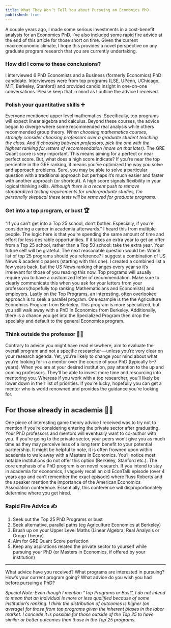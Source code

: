 ```yaml
---
title: What They Won’t Tell You about Pursuing an Economics PhD
published: true
---
```


A couple years ago, I made some serious investments in a cost-benefit analysis for an Economics PhD. I’ve also included some rapid fire advice at the end of this article for those short on time. Given the current macroeconomic climate, I hope this provides a novel perspective on any graduate program research that you are currently undertaking.

### How did I come to these conclusions?
I interviewed 6 PhD Economists and a Business (formerly Economics) PhD candidate. Interviewees were from top programs (LSE, UPenn, UChicago, MIT, Berkeley, Stanford) and provided candid insight in one-on-one conversations. Please keep that in mind as I outline the advice I received.

### Polish your quantitative skills ➕
Everyone mentioned upper level mathematics. Specifically, top programs will expect linear algebra and calculus. Beyond these courses, the advice began to diverge where some recommended real analysis while others recommended group theory.
_When choosing mathematics courses, strongly consider choosing professors over a graduate student teaching the class. And if choosing between professors, pick the one with the highest ranking for letters of recommendation (more on that later)._
The GRE Quant score is very important. This means aiming for a perfect or near perfect score. But, what does a high score indicate? If you’re near the top percentile in the GRE ranking, it means you’ve optimized the way you solve and approach problems. Sure, you may be able to solve a particular question with a traditional approach but perhaps it’s much easier and faster with another approach (or shortcut). A high score signals flexibility in your logical thinking skills.
_Although there is a recent push to remove standardized testing requirements for undergraduate studies, I’m personally skeptical these tests will be removed for graduate programs._

### Get into a top program, or bust 🏆
“If you can’t get into a Top 25 school, don’t bother. Especially, if you’re considering a career in academia afterwards.” I heard this from multiple people. The logic here is that you’re spending the same amount of time and effort for less desirable opportunities. If it takes an extra year to get an offer from a Top 25 school, rather than a Top 50 school: take the extra year. Your future self will be grateful.
The next reasonable question would be: Which list of top 25 programs should you reference? I suggest a combination of US News & academic papers (starting with this one). I created a combined list a few years back, but the US News ranking changes every year so it’s irrelevant for those of you reading this now.
Top programs will usually require you to have a customized letter of recommendation. Make sure to clearly communicate this when you ask for your letters from your professors (hopefully top ranking Mathematicians and Economists) and employers.
Lastly on the Top Programs, an interesting, often overlooked approach is to seek a parallel program. One example is the the Agriculture Economics Program from Berkeley. This program is more specialized, but you still walk away with a PhD in Economics from Berkeley. Additionally, there is a chance you get into the Specialized Program then drop the specialty and default to the general Economics program.

### Think outside the professor 👩‍🏫
Contrary to advice you might have read elsewhere, aim to evaluate the overall program and not a specific researcher — unless you’re very clear on your research agenda. Yet, you’re likely to change your mind about what you’re looking for in a mentor over the course of your PhD (typically 5–7 years).
When you are at your desired institution, pay attention to the up and coming professors. They’ll be able to invest more time and resourcing into mentoring you. Whereas if you work with a top researcher, you’ll likely be lower down in their list of priorities. If you’re lucky, hopefully you can get a mentor who is world renowned and provides the guidance you’re looking for.

## For those already in academia 👨‍🏫
One piece of interesting game theory advice I received was to try not to mention if you’re considering entering the private sector after graduating. Your PhD professors and mentors will eventually want to co-author with you. If you’re going to the private sector, your peers won’t give you as much time as they may perceive less of a long term benefit to your potential partnership.
It might be helpful to note, it is often frowned upon within academia to walk away with a Masters in Economics. You’ll notice most notable institutions do not offer this option (Berkeley, Stanford etc.). The core emphasis of a PhD program is on novel research.
If you intend to stay in academia for economics, I vaguely recall an old EconTalk episode (over 4 years ago and can’t remember the exact episode) where Russ Roberts and the speaker mention the importance of the American Economics Association conference. Essentially, this conference will disproportionately determine where you get hired.

### Rapid Fire Advice ✍️
1. Seek out the Top 25 PhD Programs or bust
2. Seek alternative, parallel paths (eg Agriculture Economics at Berkeley)
3. Brush up on your Upper Level Maths (Linear Algebra; Real Analysis or Group Theory)
4. Aim for GRE Quant Score perfection
5. Keep any aspirations related the private sector to yourself while pursuing your PhD (or Masters in Economics, if offered by your institution)

---
What advice have you received? What programs are interested in pursuing? How’s your current program going? What advice do you wish you had before pursuing a PhD?

_Special Note: Even though I mention “Top Programs or Bust”, I do not intend to mean that an individual is more or less qualified because of some institution’s ranking. I think the distribution of outcomes is higher (on average) for those from top programs given the inherent biases in the labor market. I concede it is possible for those outside of the Top 25 to have similar or better outcomes than those in the Top 25 programs._
